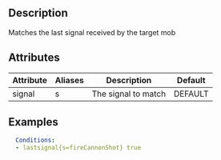 ## Description
Matches the last signal received by the target mob


## Attributes

| Attribute | Aliases   | Description                                                          | Default |
|-----------|-----------|----------------------------------------------------------------------|---------|
| signal    | s         | The signal to match                                                  | DEFAULT |


## Examples
```yaml
  Conditions:
  - lastsignal{s=fireCannonShot} true
```